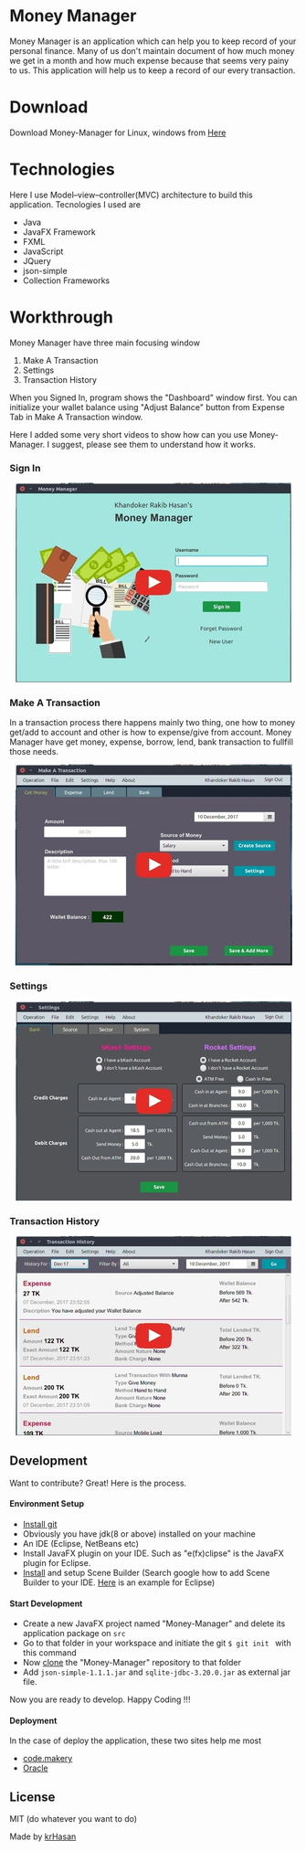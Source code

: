 # Money Manager
Money Manager is an application which can help you to keep record of your personal finance. Many of us don't maintain document of how much money we get in a month and how much expense because that seems very painy to us. This application will help us to keep a record of our every transaction.

# Download
Download Money-Manager for Linux, windows from [Here](https://drive.google.com/open?id=1p5izodhPK-JPNdc5HZo16nLhpiaszzvC) 

# Technologies
Here I use Model–view–controller(MVC) architecture to build this application. Tecnologies I used are
  - Java
  - JavaFX Framework
  - FXML
  - JavaScript
  - JQuery
  - json-simple
  - Collection Frameworks

# Workthrough
Money Manager have three main focusing window
1. Make A Transaction
2. Settings
3. Transaction History

When you Signed In, program shows the "Dashboard" window first. You can initialize your wallet balance using "Adjust Balance" button from Expense Tab in Make A Transaction window. 

Here I added some very short videos to show how can you use Money-Manager. I suggest, please see them to understand how it works.

### Sign In
<p align="center">
  <a href="https://youtu.be/Gz0cHR09qkY"><img src="/files/signin.jpg?raw=true"></a>
</p>

### Make A Transaction
In a transaction process there happens mainly two thing, one how to money get/add to account and other is how to expense/give from account. Money Manager have get money, expense, borrow, lend, bank transaction to fullfill those needs.
<p align="center">
  <a href="https://youtu.be/WCDlF-soUz4"><img src="/files/transaction.jpg?raw=true"></a>
</p>

### Settings
<p align="center">
  <a href="https://youtu.be/y3gMMBL95UA"><img src="/files/settings.jpg?raw=true"></a>
</p>

### Transaction History
<p align="center">
  <a href="https://youtu.be/yLFyqNvpSIU"><img src="/files/history.jpg?raw=true"></a>
</p>

## Development
Want to contribute? Great! Here is the process.

#### Environment Setup
 - [Install git](https://www.atlassian.com/git/tutorials/install-git)
 - Obviously you have jdk(8 or above) installed on your machine
 - An IDE (Eclipse, NetBeans etc)
 - Install JavaFX plugin on your IDE. Such as "e(fx)clipse" is the JavaFX plugin for Eclipse.
 - [Install](http://gluonhq.com/products/scene-builder) and setup Scene Builder (Search google how to add Scene Builder to your IDE. [Here](http://o7planning.org/en/10621/install-javafx-scene-builder-into-eclipse) is an example for Eclipse)

#### Start Development
 - Create a new JavaFX project named "Money-Manager" and delete its application package on `src`
 - Go to that folder in your workspace and initiate the git `$ git init ` with this command
 - Now [clone](https://help.github.com/articles/cloning-a-repository) the "Money-Manager" repository to that folder
 - Add `json-simple-1.1.1.jar` and `sqlite-jdbc-3.20.0.jar` as external jar file.

Now you are ready to develop. Happy Coding !!!

#### Deployment
In the case of deploy the application, these two sites help me most
 - [code.makery](http://code.makery.ch/library/javafx-8-tutorial/part7/)
 - [Oracle](https://docs.oracle.com/javafx/2/deployment/self-contained-packaging.htm)


License
----

MIT (do whatever you want to do)

Made by [krHasan](https://www.facebook.com/Bappikhandoker)
